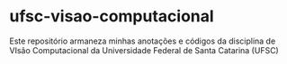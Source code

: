 # ufsc-visao-computacional
Este repositório armaneza minhas anotações e códigos da disciplina de VIsão Computacional da Universidade Federal de Santa Catarina (UFSC)
